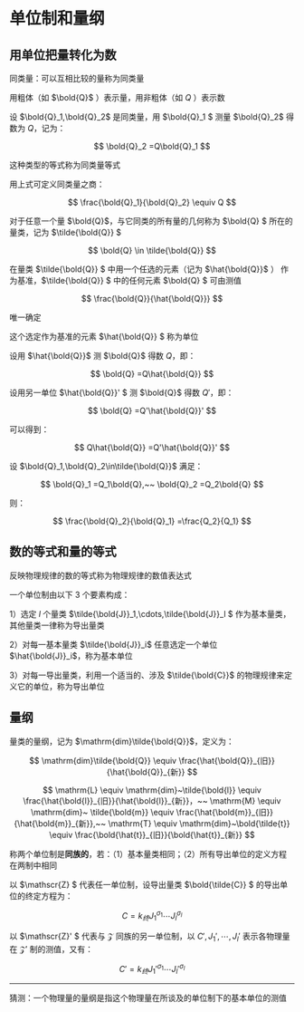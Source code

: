 # 单位制和量纲

## 用单位把量转化为数

同类量：可以互相比较的量称为同类量

用粗体（如 $\bold{Q}$ ）表示量，用非粗体（如 $Q$ ）表示数

设 $\bold{Q}_1,\bold{Q}_2$ 是同类量，用 $\bold{Q}_1 $ 测量 $\bold{Q}_2$ 得数为 $Q$，记为：

$$
\bold{Q}_2
=Q\bold{Q}_1
$$

这种类型的等式称为同类量等式

用上式可定义同类量之商：

$$
\frac{\bold{Q}_1}{\bold{Q}_2}
\equiv Q
$$

对于任意一个量 $\bold{Q}$，与它同类的所有量的几何称为 $\bold{Q} $ 所在的量类，记为 $\tilde{\bold{Q}} $

$$
\bold{Q}
\in \tilde{\bold{Q}}
$$

在量类 $\tilde{\bold{Q}} $ 中用一个任选的元素（记为 $\hat{\bold{Q}}$ ） 作为基准，$\tilde{\bold{Q}} $ 中的任何元素 $\bold{Q} $ 可由测值

$$
\frac{\bold{Q}}{\hat{\bold{Q}}}
$$

唯一确定

这个选定作为基准的元素 $\hat{\bold{Q}} $ 称为单位

设用 $\hat{\bold{Q}}$ 测 $\bold{Q}$ 得数 $Q$，即：

$$
\bold{Q}
=Q\hat{\bold{Q}}
$$

设用另一单位 $\hat{\bold{Q}}' $ 测 $\bold{Q}$ 得数 $Q'$，即：

$$
\bold{Q}
=Q'\hat{\bold{Q}}'
$$

可以得到：

$$
Q\hat{\bold{Q}}
=Q'\hat{\bold{Q}}'
$$

设 $\bold{Q}_1,\bold{Q}_2\in\tilde{\bold{Q}}$ 满足：

$$
\bold{Q}_1
=Q_1\bold{Q},~~
\bold{Q}_2
=Q_2\bold{Q}
$$

则：

$$
\frac{\bold{Q}_2}{\bold{Q}_1}
=\frac{Q_2}{Q_1}
$$

## 数的等式和量的等式

反映物理规律的数的等式称为物理规律的数值表达式

一个单位制由以下 $3$ 个要素构成：

1）选定 $l$ 个量类 $\tilde{\bold{J}}_1,\cdots,\tilde{\bold{J}}_l $ 作为基本量类，其他量类一律称为导出量类

2）对每一基本量类 $\tilde{\bold{J}}_i$ 任意选定一个单位 $\hat{\bold{J}}_i$，称为基本单位

3）对每一导出量类，利用一个适当的、涉及 $\tilde{\bold{C}}$ 的物理规律来定义它的单位，称为导出单位

## 量纲

量类的量纲，记为 $\mathrm{dim}\tilde{\bold{Q}}$，定义为：

$$
\mathrm{dim}\tilde{\bold{Q}}
\equiv \frac{\hat{\bold{Q}}_{旧}}{\hat{\bold{Q}}_{新}}
$$

$$
\mathrm{L}
\equiv \mathrm{dim}~\tilde{\bold{l}}
\equiv \frac{\hat{\bold{l}}_{旧}}{\hat{\bold{l}}_{新}}，~~
\mathrm{M}
\equiv \mathrm{dim}~ \tilde{\bold{m}}
\equiv \frac{\hat{\bold{m}}_{旧}}{\hat{\bold{m}}_{新}},~~
\mathrm{T}
\equiv \mathrm{dim}~\bold{\tilde{t}}
\equiv \frac{\bold{\hat{t}}_{旧}}{\bold{\hat{t}}_{新}}
$$

称两个单位制是**同族的**，若：（1）基本量类相同；（2）所有导出单位的定义方程在两制中相同

以 $\mathscr{Z} $ 代表任一单位制，设导出量类 $\bold{\tilde{C}} $ 的导出单位的终定方程为：

$$
C
=k_{终} J_1^{\sigma_1}\cdots J_{l}^{\sigma_l}
$$

以 $\mathscr{Z}' $ 代表与 $\mathscr{Z}$ 同族的另一单位制，以 $C',J_1',\cdots,J_l'$ 表示各物理量在 $\mathscr{Z}'$ 制的测值，又有：

$$
C'
=k_{终}J_1'^{\sigma_1}\cdots J_l'^{\sigma_l}
$$

---

猜测：一个物理量的量纲是指这个物理量在所谈及的单位制下的基本单位的测值




